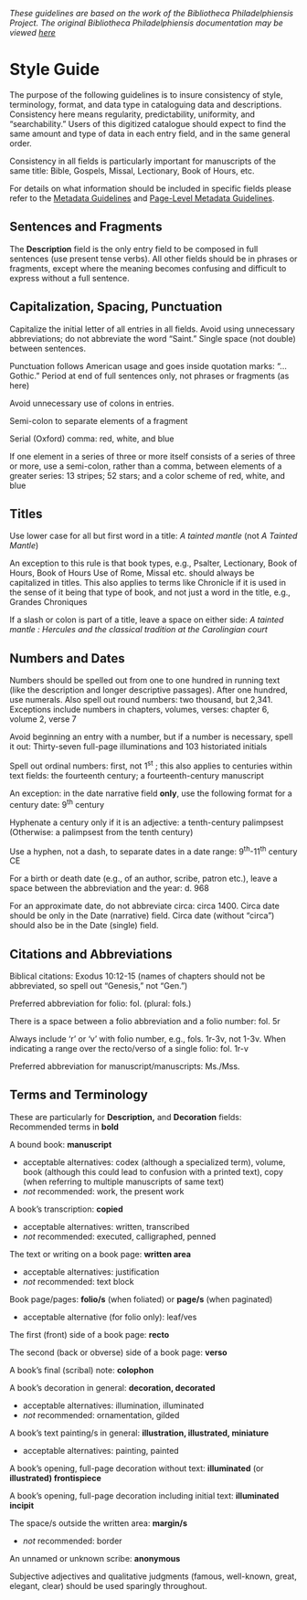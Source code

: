 <!-- DOCUMENT HISTORY:
  this markdown file was generated with pandoc v. 2.8 on 20200624
  input source: docx, exported from this GoogleDoc:
  https://docs.google.com/document/d/1lID4BmrA87YebTJRmCebgB8mXANeOytEML_MV5n12fo/edit?usp=sharing

  markdown headings, lists, and other formatting conventions are supplied manually
  subsequently re-generated as GitHub-flavored Markdown, again with pandoc
  this fixes rendering of tables and other document formatting on GitHub
-->

*These guidelines are based on the work of the Bibliotheca
Philadelphiensis Project. The original Bibliotheca Philadelphiensis
documentation may be viewed
[here](https://docs.google.com/document/d/1lID4BmrA87YebTJRmCebgB8mXANeOytEML_MV5n12fo/edit?usp=sharing)*

# Style Guide

The purpose of the following guidelines is to insure consistency of
style, terminology, format, and data type in cataloguing data and
descriptions. Consistency here means regularity, predictability,
uniformity, and “searchability.” Users of this digitized catalogue
should expect to find the same amount and type of data in each entry
field, and in the same general order.

Consistency in all fields is particularly important for manuscripts of
the same title: Bible, Gospels, Missal, Lectionary, Book of Hours, etc.

For details on what information should be included in specific fields
please refer to the [Metadata
Guidelines](https://github.com/midwest-manuscripts/peripheralmss/blob/master/documentation/metadata-guide.md)
and [Page-Level Metadata
Guidelines](https://github.com/midwest-manuscripts/peripheralmss/blob/master/documentation/structural-metadata-guide.md).

## Sentences and Fragments

The **Description** field is the only entry field to be composed in full
sentences (use present tense verbs). All other fields should be in
phrases or fragments, except where the meaning becomes confusing and
difficult to express without a full sentence.

## Capitalization, Spacing, Punctuation

Capitalize the initial letter of all entries in all fields. Avoid using
unnecessary abbreviations; do not abbreviate the word “Saint.” Single
space (not double) between sentences.

Punctuation follows American usage and goes inside quotation marks: “…
Gothic.” Period at end of full sentences only, not phrases or fragments
(as here)

Avoid unnecessary use of colons in entries.

Semi-colon to separate elements of a fragment

Serial (Oxford) comma: red, white, and blue

If one element in a series of three or more itself consists of a series
of three or more, use a semi-colon, rather than a comma, between
elements of a greater series: 13 stripes; 52 stars; and a color scheme
of red, white, and blue

## Titles

Use lower case for all but first word in a title: *A tainted mantle*
(not *A Tainted Mantle*)

An exception to this rule is that book types, e.g., Psalter, Lectionary,
Book of Hours, Book of Hours Use of Rome, Missal etc. should always be
capitalized in titles. This also applies to terms like Chronicle if it
is used in the sense of it being that type of book, and not just a word
in the title, e.g., Grandes Chroniques

If a slash or colon is part of a title, leave a space on either side: *A
tainted mantle : Hercules and the classical tradition at the Carolingian
court*

## Numbers and Dates

Numbers should be spelled out from one to one hundred in running text
(like the description and longer descriptive passages). After one
hundred, use numerals. Also spell out round numbers: two thousand, but
2,341. Exceptions include numbers in chapters, volumes, verses: chapter
6, volume 2, verse 7

Avoid beginning an entry with a number, but if a number is necessary,
spell it out: Thirty-seven full-page illuminations and 103 historiated
initials

Spell out ordinal numbers: first, not 1<sup>st</sup> ; this also applies
to centuries within text fields: the fourteenth century; a
fourteenth-century manuscript

An exception: in the date narrative field **only**, use the following
format for a century date: 9<sup>th</sup> century

Hyphenate a century only if it is an adjective: a tenth-century
palimpsest (Otherwise: a palimpsest from the tenth century)

Use a hyphen, not a dash, to separate dates in a date range:
9<sup>th</sup>-11<sup>th</sup> century CE

For a birth or death date (e.g., of an author, scribe, patron etc.),
leave a space between the abbreviation and the year: d. 968

For an approximate date, do not abbreviate circa: circa 1400. Circa date
should be only in the Date (narrative) field. Circa date (without
“circa”) should also be in the Date (single) field.

## Citations and Abbreviations

Biblical citations: Exodus 10:12-15 (names of chapters should not be
abbreviated, so spell out “Genesis,” not “Gen.”)

Preferred abbreviation for folio: fol. (plural: fols.)

There is a space between a folio abbreviation and a folio number:
fol. 5r

Always include ‘r’ or ‘v’ with folio number, e.g., fols. 1r-3v, not
1-3v. When indicating a range over the recto/verso of a single folio:
fol. 1r-v

Preferred abbreviation for manuscript/manuscripts: Ms./Mss.

## Terms and Terminology

These are particularly for **Description,** and **Decoration** fields:
Recommended terms in **bold**

A bound book: **manuscript**

  - acceptable alternatives: codex (although a specialized term),
    volume, book (although this could lead to confusion with a printed
    text), copy (when referring to multiple manuscripts of same text)
  - *not* recommended: work, the present work

A book’s transcription: **copied**

  - acceptable alternatives: written, transcribed
  - *not* recommended: executed, calligraphed, penned

The text or writing on a book page: **written area**

  - acceptable alternatives: justification
  - *not* recommended: text block

Book page/pages: **folio/s** (when foliated) or **page/s** (when
paginated)

  - acceptable alternative (for folio only): leaf/ves

The first (front) side of a book page: **recto**

The second (back or obverse) side of a book page: **verso**

A book’s final (scribal) note: **colophon**

A book’s decoration in general: **decoration, decorated**

  - acceptable alternatives: illumination, illuminated
  - *not* recommended: ornamentation, gilded

A book’s text painting/s in general: **illustration, illustrated,
miniature**

  - acceptable alternatives: painting, painted

A book’s opening, full-page decoration without text: **illuminated** (or
**illustrated) frontispiece**

A book’s opening, full-page decoration including initial text:
**illuminated incipit**

The space/s outside the written area: **margin/s**

  - *not* recommended: border

An unnamed or unknown scribe: **anonymous**

Subjective adjectives and qualitative judgments (famous, well-known,
great, elegant, clear) should be used sparingly throughout.

